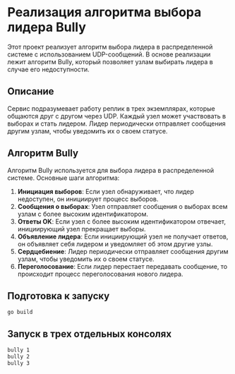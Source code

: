 # Реализация алгоритма выбора лидера Bully 
Этот проект реализует алгоритм выбора лидера в распределенной системе с использованием UDP-сообщений. В основе реализации лежит алгоритм Bully, который позволяет узлам выбирать лидера в случае его недоступности.
## Описание
Сервис подразумевает работу реплик в трех экземплярах, которые общаются друг с другом через UDP. Каждый узел может участвовать в выборах и стать лидером. Лидер периодически отправляет сообщения другим узлам, чтобы уведомить их о своем статусе.
## Алгоритм Bully
Алгоритм Bully используется для выбора лидера в распределенной системе. Основные шаги алгоритма:

1. **Инициация выборов**: Если узел обнаруживает, что лидер недоступен, он инициирует процесс выборов.
2. **Сообщения о выборах**: Узел отправляет сообщения о выборах всем узлам с более высоким идентификатором.
3. **Ответы OK**: Если узел с более высоким идентификатором отвечает, инициирующий узел прекращает выборы.
4. **Объявление лидера**: Если инициирующий узел не получает ответов, он объявляет себя лидером и уведомляет об этом другие узлы.
5. **Сердцебиение**: Лидер периодически отправляет сообщения другим узлам, чтобы уведомить их о своем статусе.
6. **Переголосование**: Если лидер перестает передавать сообщение, то происходит процесс переголосования нового лидера.
## Подготовка к запуску
```
go build
```
## Запуск в трех отдельных консолях
```bash
bully 1
bully 2
bully 3
```